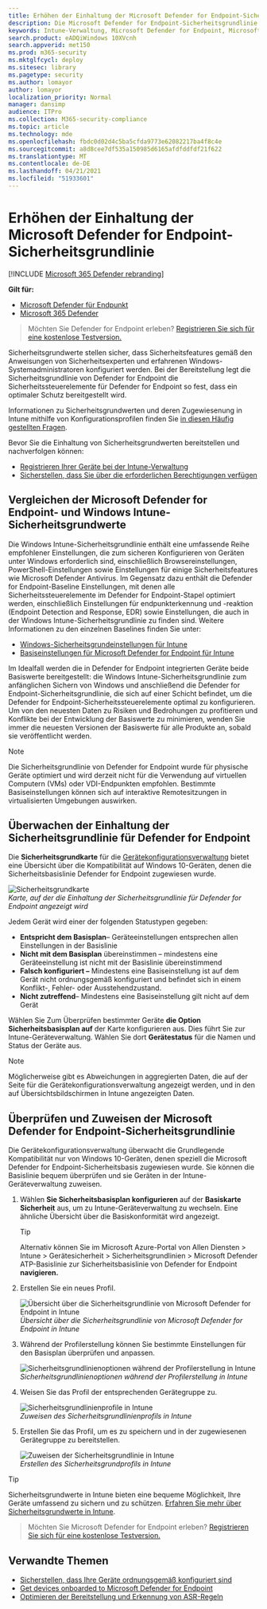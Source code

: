 ```yaml
---
title: Erhöhen der Einhaltung der Microsoft Defender for Endpoint-Sicherheitsgrundlinie
description: Die Microsoft Defender for Endpoint-Sicherheitsgrundlinie legt Sicherheitssteuerelemente fest, um optimalen Schutz zu bieten.
keywords: Intune-Verwaltung, Microsoft Defender for Endpoint, Microsoft Defender, Microsoft Defender for Endpoint ASR, Sicherheitsgrundlinie
search.product: eADQiWindows 10XVcnh
search.appverid: met150
ms.prod: m365-security
ms.mktglfcycl: deploy
ms.sitesec: library
ms.pagetype: security
ms.author: lomayor
author: lomayor
localization_priority: Normal
manager: dansimp
audience: ITPro
ms.collection: M365-security-compliance
ms.topic: article
ms.technology: mde
ms.openlocfilehash: fbdc0d02d4c5ba5cfda9773e62082217ba4f8c4e
ms.sourcegitcommit: a8d8cee7df535a150985d6165afdfddfdf21f622
ms.translationtype: MT
ms.contentlocale: de-DE
ms.lasthandoff: 04/21/2021
ms.locfileid: "51933601"
---
```

# <a name="increase-compliance-to-the-microsoft-defender-for-endpoint-security-baseline"></a>Erhöhen der Einhaltung der Microsoft Defender for Endpoint-Sicherheitsgrundlinie

[!INCLUDE [Microsoft 365 Defender rebranding](../../includes/microsoft-defender.md)]

**Gilt für:**
- [Microsoft Defender für Endpunkt](https://go.microsoft.com/fwlink/p/?linkid=2154037)
- [Microsoft 365 Defender](https://go.microsoft.com/fwlink/?linkid=2118804)

>Möchten Sie Defender for Endpoint erleben? [Registrieren Sie sich für eine kostenlose Testversion.](https://www.microsoft.com/microsoft-365/windows/microsoft-defender-atp?ocid=docs-wdatp-onboardconfigure-abovefoldlink)

Sicherheitsgrundwerte stellen sicher, dass Sicherheitsfeatures gemäß den Anweisungen von Sicherheitsexperten und erfahrenen Windows-Systemadministratoren konfiguriert werden. Bei der Bereitstellung legt die Sicherheitsgrundlinie von Defender for Endpoint die Sicherheitssteuerelemente für Defender for Endpoint so fest, dass ein optimaler Schutz bereitgestellt wird.

Informationen zu Sicherheitsgrundwerten und deren Zugewiesenung in Intune mithilfe von Konfigurationsprofilen finden Sie [in diesen Häufig gestellten Fragen](https://docs.microsoft.com/intune/security-baselines#q--a).

Bevor Sie die Einhaltung von Sicherheitsgrundwerten bereitstellen und nachverfolgen können:
- [Registrieren Ihrer Geräte bei der Intune-Verwaltung](configure-machines.md#enroll-devices-to-intune-management)
- [Sicherstellen, dass Sie über die erforderlichen Berechtigungen verfügen](configure-machines.md#obtain-required-permissions)

## <a name="compare-the-microsoft-defender-for-endpoint-and-the-windows-intune-security-baselines"></a>Vergleichen der Microsoft Defender for Endpoint- und Windows Intune-Sicherheitsgrundwerte
Die Windows Intune-Sicherheitsgrundlinie enthält eine umfassende Reihe empfohlener Einstellungen, die zum sicheren Konfigurieren von Geräten unter Windows erforderlich sind, einschließlich Browsereinstellungen, PowerShell-Einstellungen sowie Einstellungen für einige Sicherheitsfeatures wie Microsoft Defender Antivirus. Im Gegensatz dazu enthält die Defender for Endpoint-Baseline Einstellungen, mit denen alle Sicherheitssteuerelemente im Defender for Endpoint-Stapel optimiert werden, einschließlich Einstellungen für endpunkterkennung und -reaktion (Endpoint Detection and Response, EDR) sowie Einstellungen, die auch in der Windows Intune-Sicherheitsgrundlinie zu finden sind. Weitere Informationen zu den einzelnen Baselines finden Sie unter:

- [Windows-Sicherheitsgrundeinstellungen für Intune](https://docs.microsoft.com/intune/security-baseline-settings-windows)
- [Basiseinstellungen für Microsoft Defender for Endpoint für Intune](https://docs.microsoft.com/intune/security-baseline-settings-defender-atp)

Im Idealfall werden die in Defender for Endpoint integrierten Geräte beide Basiswerte bereitgestellt: die Windows Intune-Sicherheitsgrundlinie zum anfänglichen Sichern von Windows und anschließend die Defender for Endpoint-Sicherheitsgrundlinie, die sich auf einer Schicht befindet, um die Defender for Endpoint-Sicherheitssteuerelemente optimal zu konfigurieren. Um von den neuesten Daten zu Risiken und Bedrohungen zu profitieren und Konflikte bei der Entwicklung der Basiswerte zu minimieren, wenden Sie immer die neuesten Versionen der Basiswerte für alle Produkte an, sobald sie veröffentlicht werden.

>[!NOTE]
>Die Sicherheitsgrundlinie von Defender for Endpoint wurde für physische Geräte optimiert und wird derzeit nicht für die Verwendung auf virtuellen Computern (VMs) oder VDI-Endpunkten empfohlen. Bestimmte Basiseinstellungen können sich auf interaktive Remotesitzungen in virtualisierten Umgebungen auswirken.

## <a name="monitor-compliance-to-the-defender-for-endpoint-security-baseline"></a>Überwachen der Einhaltung der Sicherheitsgrundlinie für Defender for Endpoint

Die **Sicherheitsgrundkarte** für die [Gerätekonfigurationsverwaltung](configure-machines.md) bietet eine Übersicht über die Kompatibilität auf Windows 10-Geräten, denen die Sicherheitsbasislinie Defender for Endpoint zugewiesen wurde.

![Sicherheitsgrundkarte](images/secconmgmt_baseline_card.png)<br>
*Karte, auf der die Einhaltung der Sicherheitsgrundlinie für Defender for Endpoint angezeigt wird*

Jedem Gerät wird einer der folgenden Statustypen gegeben:

- **Entspricht dem Basisplan**– Geräteeinstellungen entsprechen allen Einstellungen in der Basislinie
- **Nicht mit dem Basisplan** übereinstimmen – mindestens eine Geräteeinstellung ist nicht mit der Basislinie übereinstimmend
- **Falsch konfiguriert –** Mindestens eine Basiseinstellung ist auf dem Gerät nicht ordnungsgemäß konfiguriert und befindet sich in einem Konflikt-, Fehler- oder Ausstehendzustand.
- **Nicht zutreffend**– Mindestens eine Basiseinstellung gilt nicht auf dem Gerät

Wählen Sie Zum Überprüfen bestimmter Geräte **die Option Sicherheitsbasisplan auf** der Karte konfigurieren aus. Dies führt Sie zur Intune-Geräteverwaltung. Wählen Sie dort **Gerätestatus** für die Namen und Status der Geräte aus.

>[!NOTE]
>Möglicherweise gibt es Abweichungen in aggregierten Daten, die auf der Seite für die Gerätekonfigurationsverwaltung angezeigt werden, und in den auf Übersichtsbildschirmen in Intune angezeigten Daten.

## <a name="review-and-assign-the-microsoft-defender-for-endpoint-security-baseline"></a>Überprüfen und Zuweisen der Microsoft Defender for Endpoint-Sicherheitsgrundlinie

Die Gerätekonfigurationsverwaltung überwacht die Grundlegende Kompatibilität nur von Windows 10-Geräten, denen speziell die Microsoft Defender for Endpoint-Sicherheitsbasis zugewiesen wurde. Sie können die Basislinie bequem überprüfen und sie Geräten in der Intune-Geräteverwaltung zuweisen.

1. Wählen **Sie Sicherheitsbasisplan konfigurieren** auf der **Basiskarte Sicherheit** aus, um zu Intune-Geräteverwaltung zu wechseln. Eine ähnliche Übersicht über die Basiskonformität wird angezeigt.

   >[!TIP]
   > Alternativ können Sie im Microsoft Azure-Portal von Allen Diensten > Intune > Gerätesicherheit > Sicherheitsgrundlinien > Microsoft Defender ATP-Basislinie zur Sicherheitsbasislinie von Defender for Endpoint **navigieren.**


2. Erstellen Sie ein neues Profil.

   ![Übersicht über die Sicherheitsgrundlinie von Microsoft Defender for Endpoint in Intune](images/secconmgmt_baseline_intuneprofile1.png)<br>
   *Übersicht über die Sicherheitsgrundlinie von Microsoft Defender for Endpoint in Intune*

3. Während der Profilerstellung können Sie bestimmte Einstellungen für den Basisplan überprüfen und anpassen.

   ![Sicherheitsgrundlinienoptionen während der Profilerstellung in Intune](images/secconmgmt_baseline_intuneprofile2.png)<br>
   *Sicherheitsgrundlinienoptionen während der Profilerstellung in Intune*

4. Weisen Sie das Profil der entsprechenden Gerätegruppe zu.

   ![Sicherheitsgrundlinienprofile in Intune](images/secconmgmt_baseline_intuneprofile3.png)<br>
   *Zuweisen des Sicherheitsgrundlinienprofils in Intune*

5. Erstellen Sie das Profil, um es zu speichern und in der zugewiesenen Gerätegruppe zu bereitstellen.

   ![Zuweisen der Sicherheitsgrundlinie in Intune](images/secconmgmt_baseline_intuneprofile4.png)<br>
   *Erstellen des Sicherheitsgrundprofils in Intune*

>[!TIP]
>Sicherheitsgrundwerte in Intune bieten eine bequeme Möglichkeit, Ihre Geräte umfassend zu sichern und zu schützen. [Erfahren Sie mehr über Sicherheitsgrundwerte in Intune](https://docs.microsoft.com/intune/security-baselines).

>Möchten Sie Microsoft Defender for Endpoint erleben? [Registrieren Sie sich für eine kostenlose Testversion.](https://www.microsoft.com/microsoft-365/windows/microsoft-defender-atp?ocid=docs-wdatp-onboardconfigure-belowfoldlink)

## <a name="related-topics"></a>Verwandte Themen
- [Sicherstellen, dass Ihre Geräte ordnungsgemäß konfiguriert sind](configure-machines.md)
- [Get devices onboarded to Microsoft Defender for Endpoint](configure-machines-onboarding.md)
- [Optimieren der Bereitstellung und Erkennung von ASR-Regeln](configure-machines-asr.md)
